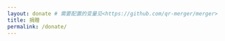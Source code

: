 ```yaml
---
layout: donate # 需要配置的变量见<https://github.com/qr-merger/merger>
title: 捐赠
permalink: /donate/
---
```

<script>
    var myname = "Kan Wu";
    var profile = "https://gravatar.loli.net/avatar/289efba375d63424de3c49569c446744?s=320";
    var usage = "donate";
    var wechat = "wxp://f2f0BhUoIC_9gex7-tC2PRvVuoA486mK5WyC";
    var alipay = "https://qr.alipay.com/fkx02750b5kbplxvudqrx16";
    var paypal = "https://paypal.me/wukan0621";
    var multilingual = false;
    var branding = false;
    var title = "选择你的支付方式";
    var subtitle = "跟随进一步的指示以向" + myname + "付款";
</script>